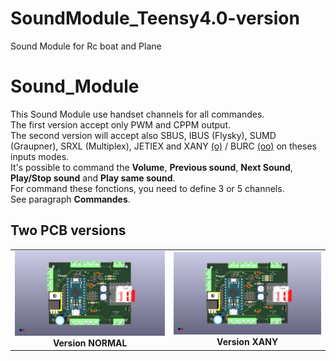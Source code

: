 # SoundModule_Teensy4.0-version
Sound Module for Rc boat and Plane

# Sound_Module
This Sound Module use handset channels for all commandes.  
The first version accept only PWM and CPPM output.  
The second version will accept also SBUS, IBUS (Flysky), SUMD (Graupner), SRXL (Multiplex), JETIEX and XANY [(o)](https://github.com/pierrotm777/Sound_Module/blob/main/Hardware2/README.md#o-xany) / BURC [(oo)](https://github.com/pierrotm777/Sound_Module/blob/main/Hardware2/README.md#oo-burc) on theses inputs modes.  
It's possible to command the **Volume**, **Previous sound**, **Next Sound**, **Play/Stop sound** and **Play same sound**.  
For command these fonctions, you need to define 3 or 5 channels.  
See paragraph **Commandes**.  

## Two PCB versions
<table cellspacing=0>
  <tr>
    <td align=center width=400><a href="https://github.com/pierrotm777/Sound_Module/blob/main/Hardware1/README.md"><img src="https://github.com/pierrotm777/Sound_Module/blob/main/Sound_Christian_Top.jpg" border="0" name="submit" title="Sound Module NORMAL (V1.0)" alt="Sound Module NORMAL (V1.0)"/></a><br><b>Version NORMAL</b></td>
	<td align=center width=400><a href="https://github.com/pierrotm777/Sound_Module/blob/main/Hardware2/README.md"><img src="https://github.com/pierrotm777/Sound_Module/blob/main/Sound_Module_Xany_Top.jpg" border="0" name="submit" title="Sound Module XANY (V1.1)" alt="Sound Module XANY (V1.1)"/></a><br><b>Version XANY</b></td>

  </tr>
</table> 
